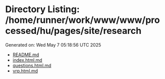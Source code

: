 # Directory Listing: /home/runner/work/www/www/processed/hu/pages/site/research
Generated on: Wed May  7 05:18:56 UTC 2025

- [README.md](README.md)
- [index.html.md](index.html.md)
- [questions.html.md](questions.html.md)
- [vrp.html.md](vrp.html.md)
